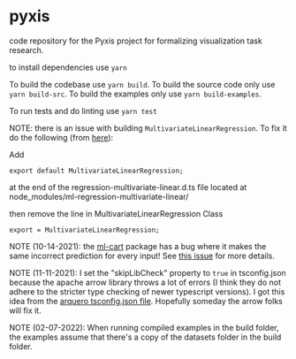 # pyxis
code repository for the Pyxis project for formalizing visualization task research.

to install dependencies use `yarn`

To build the codebase use `yarn build`. To build the source code only use `yarn build-src`. To build the examples only use `yarn build-examples`.

To run tests and do linting use `yarn test`

NOTE: there is an issue with building `MultivariateLinearRegression`. To fix it do the following (from [here](https://github.com/mljs/regression-multivariate-linear/issues/15)):

Add
```
export default MultivariateLinearRegression;
```
at the end of the regression-multivariate-linear.d.ts file located at node\_modules/ml-regression-multivariate-linear/

then remove the line in MultivariateLinearRegression Class
```
export = MultivariateLinearRegression;
```

NOTE (10-14-2021): the [ml-cart](https://github.com/mljs/decision-tree-cart) package has a bug where it makes the same incorrect prediction for every input! See [this issue](https://github.com/mljs/random-forest/issues/32) for more details.

NOTE (11-11-2021): I set the "skipLibCheck" property to `true` in tsconfig.json because the apache arrow library throws a lot of errors (I think they do not adhere to the stricter type checking of newer typescript versions). I got this idea from the [arquero tsconfig.json file](https://github.com/uwdata/arquero/blob/master/tsconfig.json). Hopefully someday the arrow folks will fix it.

NOTE (02-07-2022): When running compiled examples in the build folder, the examples assume that there's a copy of the datasets folder in the build folder.
